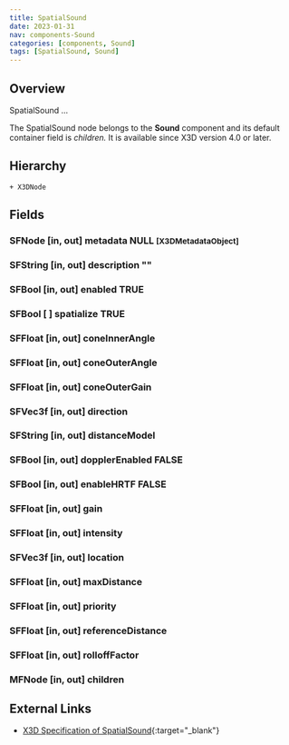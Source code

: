 ```yaml
---
title: SpatialSound
date: 2023-01-31
nav: components-Sound
categories: [components, Sound]
tags: [SpatialSound, Sound]
---
```

<style>
.post h3 {
   word-spacing: 0.2em;
}
</style>

## Overview

SpatialSound ...

The SpatialSound node belongs to the **Sound** component and its default container field is *children.* It is available since X3D version 4.0 or later.

## Hierarchy

```
+ X3DNode
```

## Fields

### SFNode [in, out] **metadata** NULL <small>[X3DMetadataObject]</small>

### SFString [in, out] **description** ""

### SFBool [in, out] **enabled** TRUE

### SFBool [ ] **spatialize** TRUE

### SFFloat [in, out] **coneInnerAngle** <small></small>

### SFFloat [in, out] **coneOuterAngle** <small></small>

### SFFloat [in, out] **coneOuterGain** <small></small>

### SFVec3f [in, out] **direction** <small></small>

### SFString [in, out] **distanceModel** <small></small>

### SFBool [in, out] **dopplerEnabled** FALSE

### SFBool [in, out] **enableHRTF** FALSE

### SFFloat [in, out] **gain** <small></small>

### SFFloat [in, out] **intensity** <small></small>

### SFVec3f [in, out] **location** <small></small>

### SFFloat [in, out] **maxDistance** <small></small>

### SFFloat [in, out] **priority** <small></small>

### SFFloat [in, out] **referenceDistance** <small></small>

### SFFloat [in, out] **rolloffFactor** <small></small>

### MFNode [in, out] **children** <small></small>

## External Links

- [X3D Specification of SpatialSound](https://www.web3d.org/documents/specifications/19775-1/V4.0/Part01/components/sound.html#SpatialSound){:target="_blank"}
